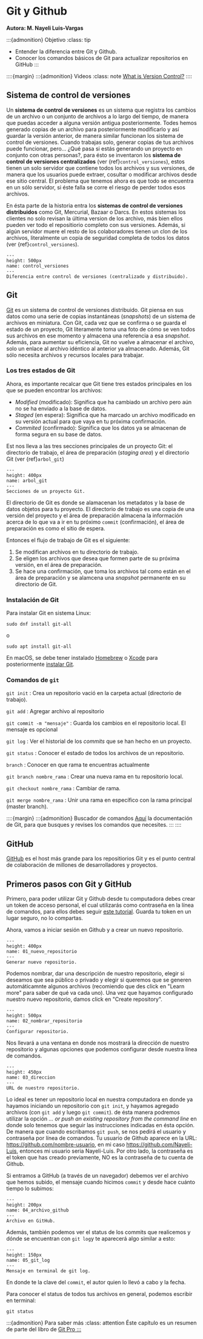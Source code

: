 # Git y Github
**Autora: M. Nayeli Luis-Vargas**

:::{admonition} Objetivo
:class: tip
* Entender la diferencia entre Git y Github.
* Conocer los comandos básicos de Git para actualizar repositorios en GitHub
:::

::::{margin}
:::{admonition} Videos
:class: note
[What is Version Control?](https://git-scm.com/video/what-is-version-control)
::::

## Sistema de control de versiones

Un **sistema de control de versiones** es un sistema que registra los cambios de un archivo o un conjunto de archivos a lo largo del tiempo, de manera que puedas acceder a alguna versión antigua posteriormente. Todes hemos generado copias de un archivo para posteriormente modificarlo y así guardar la versión anterior, de manera similar funcionan los sistema de control de versiones. Cuando trabajas solo, generar copias de tus archivos puede funcionar, pero... ¿Qué pasa si estás generando un proyecto en conjunto con otras personas?, para ésto se inventaron los **sistema de control de versiones centralizados** (ver {ref}`control_versiones`), estos tienen un solo servidor que contiene todos los archivos y sus versiones, de manera que los usuarios puede extraer, cosultar o modificar archivos desde ese sitio central. El problema que tenemos ahora es que todo se encuentra en un sólo servidor, si éste falla se corre el riesgo de perder todos esos archivos.

En ésta parte de la historia entra los **sistemas de control de versiones distribuidos** como Git, Mercurial, Bazaar o Darcs. En estos sistemas los clientes no solo revisan la última version de los archivo, más bien ellos pueden ver todo el repositiorio completo con sus versiones. Además, si algún servidor muere el resto de los colaboradores tienen un clon de los archivos, literalmente un copia de seguridad completa de todos los datos (ver {ref}`control_versiones`).


```{figure} ../img/git_github/control_versiones.png
---
height: 500px
name: control_versiones
---
Diferencia entre control de versiones (centralizado y distribuido).
```

## Git

<a href = "https://git-scm.com/">Git</a> es un sistema de control de versiones  distribuido.  Git piensa en sus datos como una serie de copias instantáneas (*snapshots*) de un sistema de archivos en miniatura. Con Git, cada vez que se confirma o se guarda el estado de un proyecto, Git literamente toma una foto de cómo se ven todos sus archivos en ese momento y almacena una referencia a esa *snapshot*. Además, para aumentar su eficiencia, Git no vuelve a almacenar el archivo, solo un enlace al archivo idéntico al anterior ya almacenado. Además, Git sólo necesita archivos y recursos locales para trabajar.


### Los tres estados de Git

Ahora, es importante recalcar que Git tiene tres estados principales en los que se pueden encontrar los archivos:


* *Modified* (modificado): Significa que ha cambiado un archivo pero aún no se ha enviado a la base de datos.
* *Staged* (en espera): Significa que ha marcado un archivo modificado en su versión actual para que vaya en tu próxima confirmación.
* *Commited* (confirmado): Significa que los datos ya se almacenan de forma segura en su base de datos.

Est nos lleva a las tres secciones principales de un proyecto Git: el directorio de trabajo, el área de preparación  (*staging area*) y el directorio Git (ver {ref}`arbol_git`)

```{figure} ../img/git_github/arbol_git.png
---
height: 400px
name: arbol_git
---
Secciones de un proyecto Git.
```

El directorio de Git es donde se alamacenan los metadatos y la base de datos objetos para tu proyecto. El directorio de trabajo es una copia de una versión del proyecto y el área de preparación almacena la información acerca de lo que va a ir en tu próximo `commit` (confirmación), el área de preparación es como el sitio de espera.

Entonces el flujo de trabajo de Git es el siguiente:
1. Se modifican archivos en tu directorio de trabajo.
2. Se eligen los archivos que desea que formen parte de su próxima versión, en el área de preparación.
3. Se hace una confirmación, que toma los archivos tal como están en el área de preparación y se alamcena una *snapshot* permanente en su directorio de Git.


### Instalación de Git

Para instalar Git en sistema Linux:


```{code-block} bash
sudo dnf install git-all
```

o

```{code-block} bash
sudo apt install git-all
```


En macOS, se debe tener instalado <a href = "https://brew.sh/">Homebrew</a> o <a href = "https://developer.apple.com/xcode/">Xcode</a> para posteriormente
<a href = "https://git-scm.com/download/mac">instalar Git</a>.

### Comandos de `git`

`git init`
: Crea un repositorio vació en la carpeta actual (directorio de trabajo).

`git add`
: Agregar archivo al repositorio

`git commit -m "mensaje"`
: Guarda los cambios en el repositorio local. El mensaje es opcional

`git log`
: Ver el historial de los *commits* que se han hecho en un proyecto.

`git status`
: Conocer el estado de todos los archivos de un repositorio.

`branch`
: Conocer en que rama te encuentras actualmente

`git branch nombre_rama`
: Crear una nueva rama en tu repositorio local.

`git checkout nombre_rama`
: Cambiar de rama.

`git merge nombre_rama`
: Unir una rama en específico con la rama principal (master branch).

::::{margin}
:::{admonition} Buscador de comandos
<a href = "https://git-scm.com/docs">Aquí</a> la documentación de Git, para que busques y revises los comandos que necesites.
:::
::::


## GitHub

<a href = "https://github.com/">GitHub</a> es el host más grande para los repositiorios Git y es el punto central de colaboración de millones de desarrolladores y proyectos.

## Primeros pasos con Git y GitHub

Primero, para poder utilizar Git y Github desde tu computadora debes crear un token de acceso personal, el cual utilizarás como contraseña en la línea de comandos, para ellos debes seguir <a href = "https://docs.github.com/es/authentication/keeping-your-account-and-data-secure/creating-a-personal-access-token">este tutorial</a>. Guarda tu token en un lugar seguro, no lo compartas.

Ahora, vamos a iniciar sesión en Github y a crear un nuevo repositorio.

```{figure} ../img/git_github/01_nuevo_repositorio.png
---
height: 400px
name: 01_nuevo_repositorio
---
Generar nuevo repositorio.
```

Podemos nombrar, dar una descripción de nuestro repositorio, elegir si deseamos que sea público o privado y elegir si queremos que se generen automáticamnte algunos archivos (recomiendo que des click en "Learn more" para saber de qué va cada uno). Una vez que hayamos configurado nuestro nuevo repositorio, damos click en "Create repository".


```{figure} ../img/git_github/02_nombrar_repositorio.png
---
height: 500px
name: 02_nombrar_repositorio
---
Configurar repositorio.
```

Nos llevará a una ventana en donde nos mostrará la dirección de nuestro repositorio y algunas opciones que podemos configurar desde nuestra línea de comandos. 

```{figure} ../img/git_github/03_direccion.png
---
height: 450px
name: 03_direccion
---
URL de nuestro repositorio.
```

Lo ideal es tener un repositorio local en nuestra computadora en donde ya hayamos iniciando un repositorio con `git init`, y hayamos agregado archivos (con `git add` y luego `git commit`). de ésta manera podremos utilizar la opción *... or push an existing repository from the command line* en donde solo tenemos que seguir las instrucciones indicadas en ésta opción. De manera que cuando escribamos `git push`, se nos pedirá el usuario y contraseña por línea de comandos. Tu usuario de Github aparece en la URL: https://github.com/nombre-usuario, en mi caso https://github.com/Nayeli-Luis, entonces mi usuario seria Nayeli-Luis. Por otro lado, la contraseña es el token que has creado previamente, NO es la contraseña de tu cuenta de Github.

Si entramos a GitHub (a través de un navegador) debemos ver el archivo que hemos subido, el mensaje cuando hicimos `commit` y desde hace cuánto tiempo lo subimos:


```{figure} ../img/git_github/04_archivo_github.png
---
height: 200px
name: 04_archivo_github
---
Archivo en GitHub.
```

Además, también podemos ver el status de los commits que realicemos y dónde se encuentran con `git log`y te aparecerá algo similar a esto:

```{figure} ../img/git_github/05_git_log.png
---
height: 150px
name: 05_git_log
---
Mensaje en terminal de git log.
```

En donde te la clave del `commit`, el autor quien lo llevó a cabo y la fecha.


Para conocer el status de todos tus archivos en general, podemos escribir en terminal:

```{code-block} bash
git status
```

:::{admonition} Para saber más
:class: attention
Éste capítulo es un resumen de parte del libro de <a href = "https://git-scm.com/book/en/v2">Git Pro</ao>
:::
